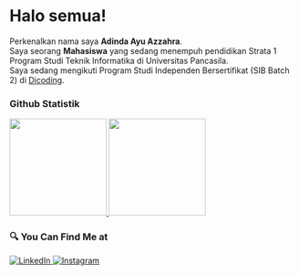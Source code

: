 # Halo semua! 

Perkenalkan nama saya **Adinda Ayu Azzahra**.\
Saya seorang **Mahasiswa** yang sedang menempuh pendidikan Strata 1 Program Studi Teknik Informatika di Universitas Pancasila.  
Saya sedang mengikuti Program Studi Independen Bersertifikat (SIB Batch 2) di [Dicoding](https://www.dicoding.com/).


### Github Statistik
<p align="left">
  <a href="https://github.com/adindaayuazzahra">
    <img height="170em" src="https://github-readme-stats-eight-theta.vercel.app/api?username=adindaayuazzahra&show_icons=true&theme=algolia&include_all_commits=true&count_private=true"/>
    <img height="170em" src="https://github-readme-stats-eight-theta.vercel.app/api/top-langs/?username=adindaayuazzahra&layout=compact&langs_count=8&theme=algolia"/>
  </a>
</p>

### 🔍 You Can Find Me at 
<p>
  <a href="https://www.linkedin.com/in/adinda-ayu-azzahra-06354a231" target="_blank">
    <img alt="LinkedIn" src="https://img.shields.io/badge/linkedin-%230077B5.svg?&style=for-the-badge&logo=linkedin&logoColor=white" />
  </a> 
  <a href="https://www.instagram.com/adindayzhr/" target="_blank">
    <img alt="Instagram" src="https://img.shields.io/badge/instagram-%23E4405F.svg?&style=for-the-badge&logo=instagram&logoColor=white" />
  </a> 
</p>
